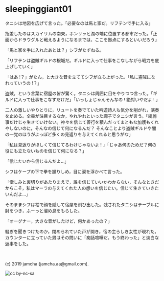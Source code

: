 

# sleepinggiant01

タニシは地図を広げて言った。「必要なのは馬と家だ。リフテンで手に入る」

指差したのはスカイリムの南東，ホンリッヒ湖の端に位置する都市だった。「正面からドラウグルと戦えるようになるまでは，ここを拠点にするといいだろう」

「馬と家を手に入れたあとは？」シフがたずねる。

「リフテンは盗賊ギルドの根城だ。ギルドに入って仕事をこなしながら戦力を底上げしていく」

「はあ !？」がたん，と大きな音を立ててシフが立ち上がった。「私に盗賊になれっていうの !？」

盗賊，という言葉に宿屋の皆が驚く。タニシは周囲に目をやりつつ言った。「ギルドに入って仕事をこなすだけだ」「いっしょじゃんそんなの ! 絶対いやだよ ! 」

二人の激しいやりとりに，リュートを奏でていた吟遊詩人も気分を削がれ，演奏を止める。全員が注目するなか，やれやれといった調子でタニシが言う。「綺麗事だけじゃ生きていけない。神々を信じて善行を積んだってまともな加護もくれやしないのに，そんなの信じて何になるんだ？ そんなことより盗賊ギルドや闇の一党のほうがよっぽど多くの見返りを与えてくれると思うがな」

「私は見返りがほしくて信じてるわけじゃないよ ! 」「じゃあ何のためだ？何の役にも立たないものを信じて何になる？」

「信じたいから信じるんだよ…」

シフはケープの下で拳を握りしめ，目に涙を浮かべて言った。

「憎しみと裏切りがあたりまえで，誰を信じていいかわからない，そんなときだからこそ，私はマーラの与えてくれた人の想いを信じたい。信じて生きていきたいんだよ…」

そのままシフは袖で顔を隠して宿屋を飛び出した。残されたタニシはテーブルに肘をつき，ふーっと溜め息をもらした。

「オーグナー，大きな音がしたけど，何かあったの？」

騒ぎを聞きつけたのか，閉められていた戸が開き，宿の主らしき女性が現れた。カウンターに立っていた男はその問いに「痴話喧嘩だ。もう終わった」と淡白な返事をした。

<br>
<br>
(c) 2019 jamcha (jamcha.aa@gmail.com).

![cc by-nc-sa](https://i.creativecommons.org/l/by-nc-sa/4.0/88x31.png)

